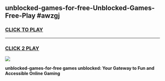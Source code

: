 
## unblocked-games-for-free-Unblocked-Games-Free-Play #awzgj
<h3>
<a href="https://us.freeplayer.one?title=unblocked-games-for-free&ref=9M">CLICK TO PLAY</a></h3>
<hr>

<h3>
<a href="https://us.freeplayer.one?title=unblocked-games-for-free&ref=9M">CLICK 2 PLAY</a>
  
</h3>

<a href="https://us.freeplayer.one?title=unblocked-games-for-free&ref=9M"><img src="https://clearcache.store/games.png"></a>


**unblocked-games-for-free games unblocked: Your Gateway to Fun and Accessible Online Gaming**
